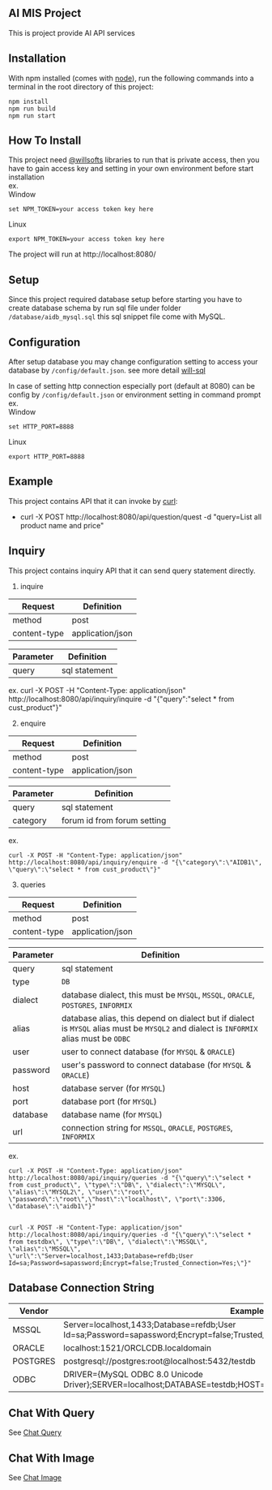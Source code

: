 ## AI MIS Project

This is project provide AI API services

## Installation

With npm installed (comes with [node](https://nodejs.org/en/)), run the following commands into a terminal in the root directory of this project:

```shell
npm install
npm run build
npm run start
```

## How To Install
This project need [@willsofts](https://github.com/willsofts) libraries to run that is private access, then you have to gain access key and setting in your own environment before start installation \
ex. \
Window

    set NPM_TOKEN=your access token key here

Linux

    export NPM_TOKEN=your access token key here


The project will run at http://localhost:8080/

## Setup
Since this project required database setup before starting you have to create database schema by run sql file under folder `/database/aidb_mysql.sql` this sql snippet file come with MySQL.

## Configuration
After setup database you may change configuration setting to access your database by `/config/default.json`. see more detail [will-sql](https://www.npmjs.com/package/will-sql)

In case of setting http connection especially port (default at 8080) can be config by `/config/default.json` or environment setting in command prompt \
ex. \
Window 

    set HTTP_PORT=8888 

Linux 

    export HTTP_PORT=8888 

## Example

This project contains API that it can invoke by [curl](https://curl.se/download.html):

* curl -X POST http://localhost:8080/api/question/quest -d "query=List all product name and price"

## Inquiry

This project contains inquiry API that it can send query statement directly.

1. inquire 

| Request | Definition |
| -------- | ----------- |
| method | post |
| content-type | application/json |

| Parameter | Definition |
| -------- | ----------- |
| query | sql statement|

ex. 
    curl -X POST -H "Content-Type: application/json" http://localhost:8080/api/inquiry/inquire -d "{\"query\":\"select * from cust_product\"}"

2. enquire

| Request | Definition |
| -------- | ----------- |
| method | post |
| content-type | application/json |

| Parameter | Definition |
| -------- | ----------- |
| query | sql statement|
| category | forum id from forum setting |

ex. 

    curl -X POST -H "Content-Type: application/json" http://localhost:8080/api/inquiry/enquire -d "{\"category\":\"AIDB1\", \"query\":\"select * from cust_product\"}"

3. queries

| Request | Definition |
| -------- | ----------- |
| method | post |
| content-type | application/json |

| Parameter | Definition |
| -------- | ----------- |
| query | sql statement|
| type | `DB` |
| dialect | database dialect, this must be `MYSQL`, `MSSQL`, `ORACLE`, `POSTGRES`, `INFORMIX` |
| alias | database alias, this depend on dialect but if dialect is `MYSQL` alias must be `MYSQL2` and dialect is `INFORMIX` alias must be `ODBC` |
| user | user to connect database (for `MYSQL` & `ORACLE`) |
| password | user's password to connect database (for `MYSQL` & `ORACLE`)|
| host | database server (for `MYSQL`)|
| port | database port (for `MYSQL`)|
| database | database name (for `MYSQL`)|
| url | connection string for `MSSQL`, `ORACLE`, `POSTGRES`, `INFORMIX` |

ex. 

    curl -X POST -H "Content-Type: application/json" http://localhost:8080/api/inquiry/queries -d "{\"query\":\"select * from cust_product\", \"type\":\"DB\", \"dialect\":\"MYSQL\", \"alias\":\"MYSQL2\", \"user\":\"root\", \"password\":\"root\",\"host\":\"localhost\", \"port\":3306, \"database\":\"aidb1\"}"


    curl -X POST -H "Content-Type: application/json" http://localhost:8080/api/inquiry/queries -d "{\"query\":\"select * from testdbx\", \"type\":\"DB\", \"dialect\":\"MSSQL\", \"alias\":\"MSSQL\", \"url\":\"Server=localhost,1433;Database=refdb;User Id=sa;Password=sapassword;Encrypt=false;Trusted_Connection=Yes;\"}"


## Database Connection String

| Vendor | Example |
| -------- | ----------- |
| MSSQL | Server=localhost,1433;Database=refdb;User Id=sa;Password=sapassword;Encrypt=false;Trusted_Connection=Yes; |
| ORACLE | localhost:1521/ORCLCDB.localdomain |
| POSTGRES | postgresql://postgres:root@localhost:5432/testdb |
| ODBC | DRIVER={MySQL ODBC 8.0 Unicode Driver};SERVER=localhost;DATABASE=testdb;HOST=localhost;PORT=3306;UID=root;PWD=root; |


## Chat With Query
See [Chat Query](./CHAT_QUERY.md)

## Chat With Image
See [Chat Image](./CHAT_IMAGE.md)

